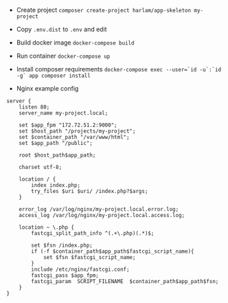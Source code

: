 - Create project
`composer create-project harlam/app-skeleton my-project`

- Copy `.env.dist` to `.env` and edit

- Build docker image
`docker-compose build`

- Run container
`docker-compose up`

- Install composer requirements
```docker-compose exec --user=`id -u`:`id -g` app composer install```

- Nginx example config
```
server {
    listen 80;
    server_name my-project.local;

    set $app_fpm "172.72.51.2:9000";
    set $host_path "/projects/my-project";
    set $container_path "/var/www/html";
    set $app_path "/public";

    root $host_path$app_path;

    charset utf-8;

    location / {
        index index.php;
        try_files $uri $uri/ /index.php?$args;
    }

    error_log /var/log/nginx/my-project.local.error.log;
    access_log /var/log/nginx/my-project.local.access.log;

    location ~ \.php {
        fastcgi_split_path_info ^(.+\.php)(.*)$;

        set $fsn /index.php;
        if (-f $container_path$app_path$fastcgi_script_name){
            set $fsn $fastcgi_script_name;
        }
        include /etc/nginx/fastcgi.conf;
        fastcgi_pass $app_fpm;
        fastcgi_param  SCRIPT_FILENAME  $container_path$app_path$fsn;
    }
}
```
